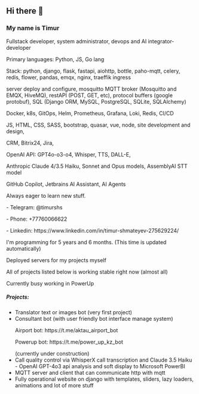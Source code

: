 ## Hi there 👋
### My name is Timur
<p>Fullstack developer, system administrator, devops and AI integrator-developer</p>
<p>Primary languages: Python, JS, Go lang</p>

<p>Stack: python, django, flask, fastapi, aiohttp, bottle, paho-mqtt, celery, redis, flower, pandas, emqx, nginx, traeffik ingress</p>
<p>server deploy and configure, mosquitto MQTT broker (Mosquitto and EMQX, HiveMQ), restAPI (POST, GET, etc), protocol buffers (google protobuf), SQL (Django ORM, MySQL, PostgreSQL, SQLite, SQLAlchemy)</p>
<p>Docker, k8s, GitOps, Helm, Prometheus, Grafana, Loki, Redis, CI/CD</p>
<p>JS, HTML, CSS, SASS, bootstrap, quasar, vue, node, site development and design, </p>
<p>CRM, Bitrix24, Jira, </p>
<p>OpenAI API: GPT4o-o3-o4, Whisper, TTS, DALL-E, </p>
<p>Anthropic Claude 4/3.5 Haiku, Sonnet and Opus models, AssemblyAI STT model</p>
<p>GitHub Copilot, Jetbrains AI Assistant, AI Agents</p>

<p>Always eager to learn new stuff.</p>
<p>- Telegram: @timurshs</p>
<p>- Phone: +77760066622</p>
<p>- Linkedin: https://www.linkedin.com/in/timur-shmateyev-275629224/</p>

<p>I'm programming for <bold><!-- posts -->5 years and 6 months.<!-- /posts --> (This time is updated automatically)</bold></p>

<p>Deployed servers for my projects myself</p>
<p>All of projects listed below is working stable right now (almost all)</p>

<p>Currently busy working in PowerUp</p>

##### Projects:
- Translator text or images bot (very first project)
- Consultant bot (with user friendly bot interface manage system)
    <p>Airport bot: https://t.me/aktau_airport_bot</p>
    <p>Powerup bot: https://t.me/power_up_kz_bot</p> (currently under construction)
- Call quality control via WhisperX call transcription and Claude 3.5 Haiku - OpenAI GPT-4o3 api analysis and soft display to Microsoft PowerBI
- MQTT server and client that can communicate http with mqtt
- Fully operational website on django with templates, sliders, lazy loaders, animations and lot of more stuff
